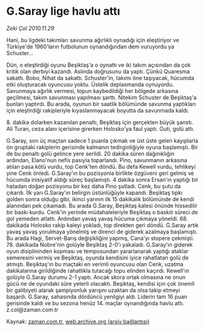 # G.Saray lige havlu attı

*Zeki Çol 2010.11.29*

<td class="news-spot">
<p>Hani, bu ligdeki takımları savunma ağırlıklı oynadığı için eleştiriyor ve Türkiye'de 1960'ların futbolunun oynandığından dem vuruyordu ya Schuster...</p>
<p><p>Dün, o eleştirdiği oyunu Beşiktaş'a o oynattı ve iki takım açısından da çok kritik olan derbiyi kazandı. Aslında doğrusunu da yaptı. Çünkü Quaresma sakattı. Bobo, Nihat da sakattı. Schuster'in, takımı öne taşıyacak, hücumda etki oluşturacak oyuncusu yoktu. Üstelik deplasmanda oynuyordu. Savunmaya ağırlık vermesi, topun kaybedildiği her bölgede arkasına geçilmesi, takım savunması yapılması şarttı. Nitekim Schuster de Beşiktaş'a bunları yaptırdı. Bu arada, oyunun bir saatlik bölümünde savunma yaptıkları için eleştirdiği rakipleriyle kıyaslanmayacak boyutta da savunmada kaldı.
<p>8. dakika dolarken kazanılan penaltı, Beşiktaş için gerçekten büyük şanstı. Ali Turan, ceza alanı içerisine girerken Holosko'ya faul yaptı. Guti, golü attı.
<p>G.Saray, son üç maçtan sadece 1 puanla çıkmak ve üst üste gelen kayıplarla ön gruptaki rakiplerin gerisinde kalmanın tedirginliğiyle oyuna başlamıştı. Bir de bu penaltı golü gelince yere serildi. 20 dakika süren dağınıklığın ardından, Elano'nun nefis pasıyla toparlandı. Pino, savunmanın arkasına atılan pasa kötü vurdu, top Cenk'ten döndü. Bu defa Kewell vurdu, tehlikeyi yine Cenk önledi. G.Saray'ın bu pozisyonla birlikte özgüveni geri gelmiş ve hücumda inisiyatif aldığı süreç başlamıştı. 4 dakika sonra Ersan'ın yaptığı bir hatadan doğan pozisyonu bir kez daha Pino şutladı. Cenk, bu şutu da çıkardı. İlk yarı G.Saray'ın belirgin üstünlüğüyle kapandı. Beşiktaş tıpkı golden sonra olduğu gibi, ikinci yarının ilk 15 dakikalık bölümünde de kendi alanından pek çıkamadı. Bu arada G.Saray, Beşiktaş kalesi önünde hissedilir bir baskı kurdu. Cenk'in yerinde müdahaleleriyle Beşiktaş o baskılı süreci de gol yemeden atlattı. Ardından yavaş yavaş hücuma çıkmaya yöneldi. 68. dakikada Holosko rakip kaleyi yokladı, top direkten geri döndü. G.Saray artık yavaş yavaş yorulmaya yönelmiş ve direnci de giderek azalmaya başlamıştı. Bu arada Hagi, Servet-Barış değişikliğini yapmış, Cana'yı stopere çekmişti. 78. dakikada Nobre'nin golüyle Beşiktaş 2-0'ı yakaladı. G.Saray'ın giderek oyun disiplininden kopması ve temposundan yararlanarak yaptığı ataklar semeresini vermiş ve Beşiktaş, oyunda kendisini iyice rahatlatan golü de atmıştı. Beşiktaş'ın bu maçtaki en verimli oyuncusu olan Cenk, uzatma dakikalarına girildiğinde rahatlıkla tutacağı topu elinden kaçırdı. Kewell'ın golüyle G.Saray durumu 2-1 yaptı. Ancak skora ortak olmasına ne onun gücü ne de oyundaki süre yeterli olacaktı. Beşiktaş, kendisi için çok önemli bir galibiyeti alarak şampiyonluk yarışını uzaktan da olsa takip etmeyi başardı. G.Saray, sahasında dördüncü yenilgiyi aldı. Liderin tam 16 puan gerisinde kaldı ve bu sezona henüz 14. maçlar oynandığında havlu attı. z.col@za­man.com.tr</p>
<a href="http://web.archive.org/web/20101130170549/mailto:/">
</a></p></p></p></td>

Kaynak: [zaman.com.tr](http://zaman.com.tr/yazar.do?yazino=1058289), [web.archive.org (arşiv bağlantısı)](http://web.archive.org/web/20101130170549/http://zaman.com.tr/yazar.do?yazino=1058289)
